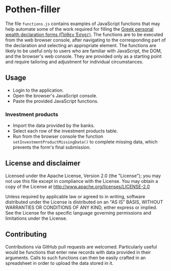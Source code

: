 # Pothen-filler

The file `functions.js` contains examples of JavaScript functions that
may help automate some of the work required for filling the [Greek personal
wealth declaration forms (Πόθεν Έσχες)](https://www.pothen.gr/).
The functions are to be executed from the web browser console,
after navigating to the corresponding part of the declaration
and selecting an appropriate element.
The functions are likely to be useful only to users who are familiar
with JavaScript, the DOM, and the browser's web console.
They are provided only as a starting point and require tailoring and
adjustment for individual circumstances.

## Usage

* Login to the application.
* Open the browser's JavaScript console.
* Paste the provided JavaScript functions.

### Investment products
* Import the data provided by the banks.
* Select each row of the investment products table.
* Run from the browser console the function `setInvestmentProductMissingData()` to complete missing data,
  which prevents the form's final submission.

## License and disclaimer
Licensed under the Apache License, Version 2.0 (the "License");
you may not use this file except in compliance with the License.
You may obtain a copy of the License at
http://www.apache.org/licenses/LICENSE-2.0

Unless required by applicable law or agreed to in writing, software
distributed under the License is distributed on an "AS IS" BASIS,
WITHOUT WARRANTIES OR CONDITIONS OF ANY KIND, either express or implied.
See the License for the specific language governing permissions and
limitations under the License.

## Contributing
Contributions via GitHub pull requests are welcomed.
Particularly useful would be functions that enter new records
with data provided in their arguments.
Calls to such functions can then be easily crafted in an spreadsheet
in order to upload the data stored in it.
